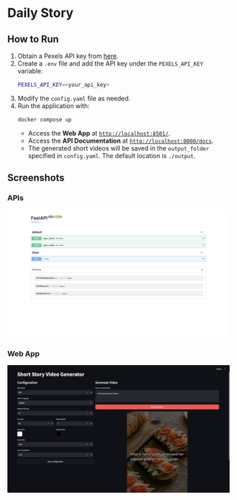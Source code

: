 # Daily Story

## How to Run

1. Obtain a Pexels API key from [here](https://www.pexels.com/).
2. Create a `.env` file and add the API key under the `PEXELS_API_KEY` variable:
    ```bash
    PEXELS_API_KEY=<your_api_key>
    ```
3. Modify the `config.yaml` file as needed.
4. Run the application with:
    ```bash
    docker compose up
    ```
    - Access the **Web App** at [`http://localhost:8501/`](http://localhost:8501/).
    - Access the **API Documentation** at [`http://localhost:8000/docs`](http://localhost:8000/docs).
    - The generated short videos will be saved in the `output_folder` specified in `config.yaml`. The default location is `./output`.

## Screenshots

### APIs

![](assets/images/apis.png)

### Web App

![](assets/images/webui.png)